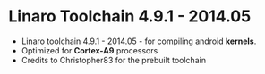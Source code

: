 Linaro Toolchain 4.9.1 - 2014.05
================

- Linaro toolchain 4.9.1 - 2014.05 - for compiling android **kernels**.
- Optimized for **Cortex-A9** processors
- Credits to Christopher83 for the prebuilt toolchain
